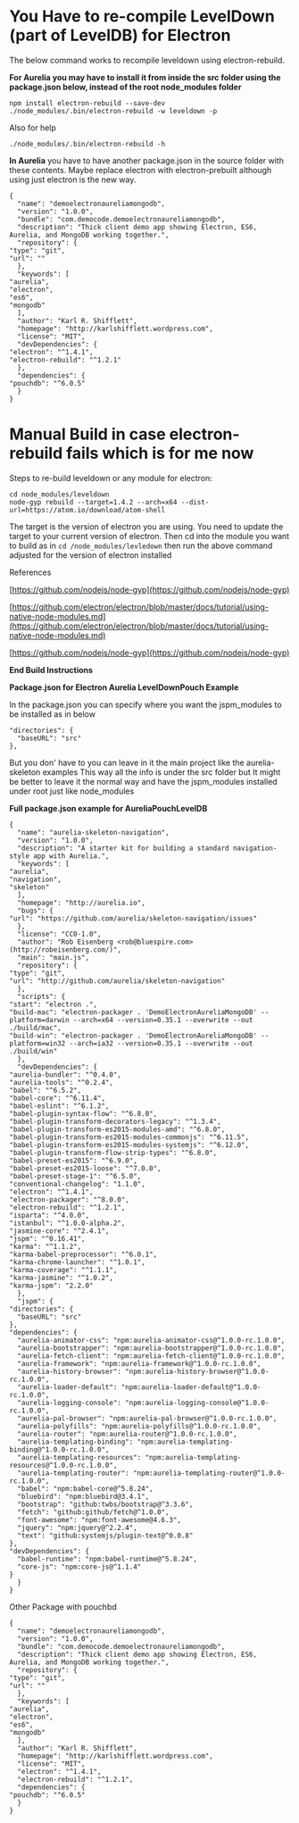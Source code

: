 # You Have to re-compile LevelDown (part of LevelDB) for Electron #

The below command works to recompile leveldown using electron-rebuild.  

**For Aurelia you may have to install it from inside the src folder using the package.json below, instead of the root node_modules folder**

    npm install electron-rebuild --save-dev
    ./node_modules/.bin/electron-rebuild -w leveldown -p

Also for help

    ./node_modules/.bin/electron-rebuild -h

**In Aurelia** you have to have another package.json in the source folder with these contents.  Maybe replace electron with electron-prebuilt although using just electron is the new way.

    {
      "name": "demoelectronaureliamongodb",
      "version": "1.0.0",
      "bundle": "com.democode.demoelectronaureliamongodb",
      "description": "Thick client demo app showing Electron, ES6, Aurelia, and MongoDB working together.",
      "repository": {
    "type": "git",
    "url": ""
      },
      "keywords": [
    "aurelia",
    "electron",
    "es6",
    "mongodb"
      ],
      "author": "Karl R. Shifflett",
      "homepage": "http://karlshifflett.wordpress.com",
      "license": "MIT",
      "devDependencies": {
    "electron": "^1.4.1",
    "electron-rebuild": "^1.2.1"
      },
      "dependencies": {
    "pouchdb": "^6.0.5"
      }
    }
    


# Manual Build in case electron-rebuild fails which is for me now #

Steps to re-build leveldown or any module for electron:
 
    cd node_modules/leveldown
    node-gyp rebuild --target=1.4.2 --arch=x64 --dist-url=https://atom.io/download/atom-shell

The target is the version of electron you are using. You need to update the target to your current version of electron. Then cd into the module you want to build
as in `cd /node_modules/levledown` then run the above command adjusted for the version of electron installed

References

[https://github.com/nodejs/node-gyp](https://github.com/nodejs/node-gyp)

[https://github.com/electron/electron/blob/master/docs/tutorial/using-native-node-modules.md](https://github.com/electron/electron/blob/master/docs/tutorial/using-native-node-modules.md)

[https://github.com/nodejs/node-gyp](https://github.com/nodejs/node-gyp)

**End Build Instructions**


**Package.json for Electron Aurelia LevelDownPouch Example**


In the package.json you can specify where you want the jspm_modules to be installed as in below

    "directories": {
      "baseURL": "src"
    },
    
But you don' have to you can leave in it the main project like the 
aurelia-skeleton examples
This way all the info is under the src folder but It might be better to leave it the normal way and have the jspm_modules installed under root just like node_modules


**Full package.json example for AureliaPouchLevelDB**

    {
      "name": "aurelia-skeleton-navigation",
      "version": "1.0.0",
      "description": "A starter kit for building a standard navigation-style app with Aurelia.",
      "keywords": [
    "aurelia",
    "navigation",
    "skeleton"
      ],
      "homepage": "http://aurelia.io",
      "bugs": {
    "url": "https://github.com/aurelia/skeleton-navigation/issues"
      },
      "license": "CC0-1.0",
      "author": "Rob Eisenberg <rob@bluespire.com> (http://robeisenberg.com/)",
      "main": "main.js",
      "repository": {
    "type": "git",
    "url": "http://github.com/aurelia/skeleton-navigation"
      },
      "scripts": {
    "start": "electron .",
    "build-mac": "electron-packager . 'DemoElectronAureliaMongoDB' --platform=darwin --arch=x64 --version=0.35.1 --overwrite --out ./build/mac",
    "build-win": "electron-packager . 'DemoElectronAureliaMongoDB' --platform=win32 --arch=ia32 --version=0.35.1 --overwrite --out ./build/win"
      },
      "devDependencies": {
    "aurelia-bundler": "^0.4.0",
    "aurelia-tools": "^0.2.4",
    "babel": "^6.5.2",
    "babel-core": "^6.11.4",
    "babel-eslint": "^6.1.2",
    "babel-plugin-syntax-flow": "^6.8.0",
    "babel-plugin-transform-decorators-legacy": "^1.3.4",
    "babel-plugin-transform-es2015-modules-amd": "^6.8.0",
    "babel-plugin-transform-es2015-modules-commonjs": "^6.11.5",
    "babel-plugin-transform-es2015-modules-systemjs": "^6.12.0",
    "babel-plugin-transform-flow-strip-types": "^6.8.0",
    "babel-preset-es2015": "^6.9.0",
    "babel-preset-es2015-loose": "^7.0.0",
    "babel-preset-stage-1": "^6.5.0",
    "conventional-changelog": "1.1.0",
    "electron": "^1.4.1",
    "electron-packager": "^8.0.0",
    "electron-rebuild": "^1.2.1",
    "isparta": "^4.0.0",
    "istanbul": "^1.0.0-alpha.2",
    "jasmine-core": "^2.4.1",
    "jspm": "^0.16.41",
    "karma": "^1.1.2",
    "karma-babel-preprocessor": "^6.0.1",
    "karma-chrome-launcher": "^1.0.1",
    "karma-coverage": "^1.1.1",
    "karma-jasmine": "^1.0.2",
    "karma-jspm": "2.2.0"
      },
      "jspm": {
    "directories": {
      "baseURL": "src"
    },
    "dependencies": {
      "aurelia-animator-css": "npm:aurelia-animator-css@^1.0.0-rc.1.0.0",
      "aurelia-bootstrapper": "npm:aurelia-bootstrapper@^1.0.0-rc.1.0.0",
      "aurelia-fetch-client": "npm:aurelia-fetch-client@^1.0.0-rc.1.0.0",
      "aurelia-framework": "npm:aurelia-framework@^1.0.0-rc.1.0.0",
      "aurelia-history-browser": "npm:aurelia-history-browser@^1.0.0-rc.1.0.0",
      "aurelia-loader-default": "npm:aurelia-loader-default@^1.0.0-rc.1.0.0",
      "aurelia-logging-console": "npm:aurelia-logging-console@^1.0.0-rc.1.0.0",
      "aurelia-pal-browser": "npm:aurelia-pal-browser@^1.0.0-rc.1.0.0",
      "aurelia-polyfills": "npm:aurelia-polyfills@^1.0.0-rc.1.0.0",
      "aurelia-router": "npm:aurelia-router@^1.0.0-rc.1.0.0",
      "aurelia-templating-binding": "npm:aurelia-templating-binding@^1.0.0-rc.1.0.0",
      "aurelia-templating-resources": "npm:aurelia-templating-resources@^1.0.0-rc.1.0.0",
      "aurelia-templating-router": "npm:aurelia-templating-router@^1.0.0-rc.1.0.0",
      "babel": "npm:babel-core@^5.8.24",
      "bluebird": "npm:bluebird@3.4.1",
      "bootstrap": "github:twbs/bootstrap@^3.3.6",
      "fetch": "github:github/fetch@^1.0.0",
      "font-awesome": "npm:font-awesome@4.6.3",
      "jquery": "npm:jquery@^2.2.4",
      "text": "github:systemjs/plugin-text@^0.0.8"
    },
    "devDependencies": {
      "babel-runtime": "npm:babel-runtime@^5.8.24",
      "core-js": "npm:core-js@^1.1.4"
    }
      }
    }

Other Package with pouchbd

    {
      "name": "demoelectronaureliamongodb",
      "version": "1.0.0",
      "bundle": "com.democode.demoelectronaureliamongodb",
      "description": "Thick client demo app showing Electron, ES6, Aurelia, and MongoDB working together.",
      "repository": {
    "type": "git",
    "url": ""
      },
      "keywords": [
    "aurelia",
    "electron",
    "es6",
    "mongodb"
      ],
      "author": "Karl R. Shifflett",
      "homepage": "http://karlshifflett.wordpress.com",
      "license": "MIT",
      "electron": "^1.4.1",
      "electron-rebuild": "^1.2.1",
      "dependencies": {
    "pouchdb": "^6.0.5"
      }
    }
